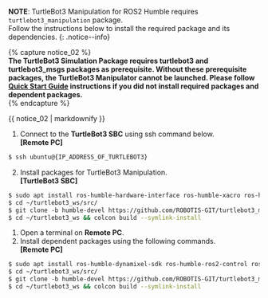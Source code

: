
**NOTE**: TurtleBot3 Manipulation for ROS2 Humble requires `turtlebot3_manipulation` package.  
Follow the instructions below to install the required package and its dependencies.
{: .notice--info}

{% capture notice_02 %}  
**The TurtleBot3 Simulation Package requires turtlebot3 and turtlebot3_msgs packages as prerequisite. Without these prerequisite packages, the TurtleBot3 Manipulator cannot be launched. Please follow [Quick Start Guide](/docs/en/platform/turtlebot3/quick-start) instructions if you did not install required packages and dependent packages.**  
{% endcapture %}
<div class="notice--danger">{{ notice_02 | markdownify }}</div>

1. Connect to the **TurtleBot3 SBC** using ssh command below.   
**[Remote PC]**  
  ```bash
  $ ssh ubuntu@{IP_ADDRESS_OF_TURTLEBOT3}
  ```
2. Install packages for TurtleBot3 Manipulation.  
**[TurtleBot3 SBC]**  
  ```bash
  $ sudo apt install ros-humble-hardware-interface ros-humble-xacro ros-humble-ros2-control ros-humble-ros2-controllers ros-humble-gripper-controllers ros-humble-moveit-ros-planning-interface
  $ cd ~/turtlebot3_ws/src/
  $ git clone -b humble-devel https://github.com/ROBOTIS-GIT/turtlebot3_manipulation.git
  $ cd ~/turtlebot3_ws && colcon build --symlink-install
  ```


1. Open a terminal on **Remote PC**. 
2. Install dependent packages using the following commands.  
**[Remote PC]**  
  ```bash
  $ sudo apt install ros-humble-dynamixel-sdk ros-humble-ros2-control ros-humble-ros2-controllers ros-humble-gripper-controllers ros-humble-moveit ros-humble-moveit*
  $ cd ~/turtlebot3_ws/src/
  $ git clone -b humble-devel https://github.com/ROBOTIS-GIT/turtlebot3_manipulation.git
  $ cd ~/turtlebot3_ws && colcon build --symlink-install
  ```
